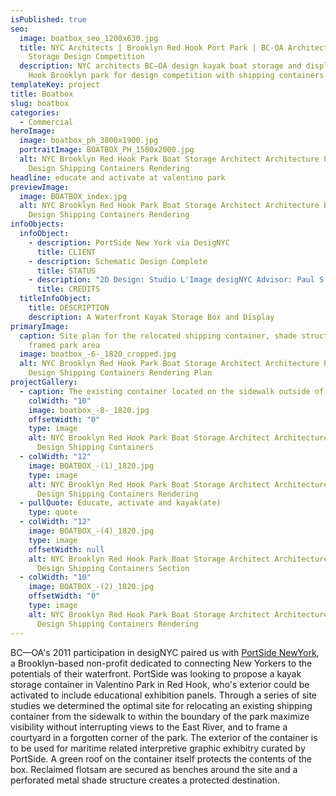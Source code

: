```yaml
---
isPublished: true
seo:
  image: boatbox_seo_1200x630.jpg
  title: NYC Architects | Brooklyn Red Hook Port Park | BC-OA Architect | Boat
    Storage Design Competition
  description: NYC architects BC—OA design kayak boat storage and display in Red
    Hook Brooklyn park for design competition with shipping containers.
templateKey: project
title: Boatbox
slug: boatbox
categories:
  - Commercial
heroImage:
  image: boatbox_ph_3800x1900.jpg
  portraitImage: BOATBOX_PH_1500x2000.jpg
  alt: NYC Brooklyn Red Hook Park Boat Storage Architect Architecture Public
    Design Shipping Containers Rendering
headline: educate and activate at valentino park
previewImage:
  image: BOATBOX_index.jpg
  alt: NYC Brooklyn Red Hook Park Boat Storage Architect Architecture Public
    Design Shipping Containers Rendering
infoObjects:
  infoObject:
    - description: PortSide New York via DesigNYC
      title: CLIENT
    - description: Schematic Design Complete
      title: STATUS
    - description: "2D Design: Studio L'Image desigNYC Advisor: Paul S. Alter"
      title: CREDITS
  titleInfoObject:
    title: DESCRIPTION
    description: A Waterfront Kayak Storage Box and Display
primaryImage:
  caption: Site plan for the relocated shipping container, shade structure and
    framed park area
  image: boatbox_-6-_1820_cropped.jpg
  alt: NYC Brooklyn Red Hook Park Boat Storage Architect Architecture Public
    Design Shipping Containers Rendering Plan
projectGallery:
  - caption: The existing container located on the sidewalk outside of the park boundary
    colWidth: "10"
    image: boatbox_-8-_1820.jpg
    offsetWidth: "0"
    type: image
    alt: NYC Brooklyn Red Hook Park Boat Storage Architect Architecture Public
      Design Shipping Containers
  - colWidth: "12"
    image: BOATBOX_-(1)_1820.jpg
    type: image
    alt: NYC Brooklyn Red Hook Park Boat Storage Architect Architecture Public
      Design Shipping Containers Rendering
  - pullQuote: Educate, activate and kayak(ate)
    type: quote
  - colWidth: "12"
    image: BOATBOX_-(4)_1820.jpg
    type: image
    offsetWidth: null
    alt: NYC Brooklyn Red Hook Park Boat Storage Architect Architecture Public
      Design Shipping Containers Section
  - colWidth: "10"
    image: BOATBOX_-(2)_1820.jpg
    offsetWidth: "0"
    type: image
    alt: NYC Brooklyn Red Hook Park Boat Storage Architect Architecture Public
      Design Shipping Containers Rendering
---
```


BC—OA's 2011 participation in desigNYC paired us with [PortSide NewYork](http://portsidenewyork.org/), a Brooklyn-based non-profit dedicated to connecting New Yorkers to the potentials of their waterfront. PortSide was looking to propose a kayak storage container in Valentino Park in Red Hook, who's exterior could be activated to include educational exhibition panels. Through a series of site studies we determined the optimal site for relocating an existing shipping container from the sidewalk to within the boundary of the park maximize visibility without interrupting views to the East River, and to frame a courtyard in a forgotten corner of the park. The exterior of the container is to be used for maritime related interpretive graphic exhibitry curated by PortSide. A green roof on the container itself protects the contents of the box. Reclaimed flotsam are secured as benches around the site and a perforated metal shade structure creates a protected destination.
